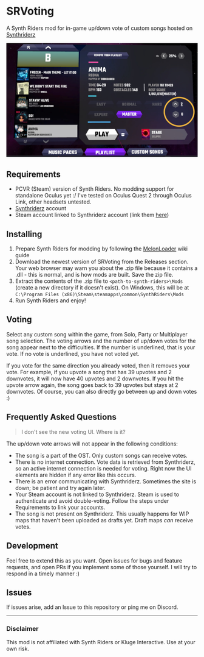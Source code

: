 # SRVoting
A Synth Riders mod for in-game up/down vote of custom songs hosted on [Synthriderz](https://synthriderz.com)

![Voting UI](screenshot.jpg "Voting UI")

## Requirements
- PCVR (Steam) version of Synth Riders. No modding support for standalone Oculus yet :/ I've tested on Oculus Quest 2 through Oculus Link, other headsets untested.
- [Synthriderz](https://synthriderz.com) account
- Steam account linked to Synthriderz account (link them [here](https://synthriderz.com/user/profile#accounts))

## Installing
1. Prepare Synth Riders for modding by following the [MelonLoader](https://melonwiki.xyz/#/README) wiki guide
2. Download the newest version of SRVoting from the Releases section. Your web browser may warn you about the .zip file because it contains a .dll - this is normal, and is how mods are built. Save the zip file.
3. Extract the contents of the .zip file to  `<path-to-synth-riders>\Mods` (create a new directory if it doesn't exist). On Windows, this will be at `C:\Program Files (x86)\Steam\steamapps\common\SynthRiders\Mods`
4. Run Synth Riders and enjoy!

## Voting
Select any custom song within the game, from Solo, Party or Multiplayer song selection. The voting arrows and the number of up/down votes for the song appear next to the difficulties. If the number is underlined, that is your vote. If no vote is underlined, you have not voted yet.

If you vote for the same direction you already voted, then it removes your vote. For example, if you upvote a song that has 39 upvotes and 2 downvotes, it will now have 40 upvotes and 2 downvotes. If you hit the upvote arrow again, the song goes back to 39 upvotes but stays at 2 downvotes. Of course, you can also directly go between up and down votes :)

## Frequently Asked Questions
>I don't see the new voting UI. Where is it?

The up/down vote arrows will not appear in the following conditions:
- The song is a part of the OST. Only custom songs can receive votes.
- There is no internet connection. Vote data is retrieved from Synthriderz, so an active internet connection is needed for voting. Right now the UI elements are hidden if any error like this occurs.
- There is an error communicating with Synthriderz. Sometimes the site is down; be patient and try again later.
- Your Steam account is not linked to Synthriderz. Steam is used to authenticate and avoid double-voting. Follow the steps under Requirements to link your accounts.
- The song is not present on Synthriderz. This usually happens for WIP maps that haven't been uploaded as drafts yet. Draft maps _can_ receive votes.

## Development
Feel free to extend this as you want. Open issues for bugs and feature requests, and open PRs if you implement some of those yourself. I will try to respond in a timely manner :)

## Issues
If issues arise, add an Issue to this repository or ping me on Discord.

---

### Disclaimer
This mod is not affiliated with Synth Riders or Kluge Interactive. Use at your own risk.
